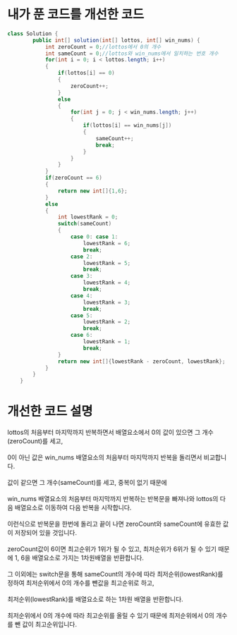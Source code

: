 # 내가 푼 코드를 개선한 코드

```java
class Solution {
        public int[] solution(int[] lottos, int[] win_nums) {
            int zeroCount = 0;//lottos에서 0의 개수
            int sameCount = 0;//lottos와 win_nums에서 일치하는 번호 개수
            for(int i = 0; i < lottos.length; i++)
            {
                if(lottos[i] == 0)
                {
                    zeroCount++;
                }
                else
                {
                    for(int j = 0; j < win_nums.length; j++)
                    {
                        if(lottos[i] == win_nums[j])
                        {
                            sameCount++;
                            break;
                        }
                    }
                }
            }
            if(zeroCount == 6)
            {
                return new int[]{1,6};
            }
            else
            {
                int lowestRank = 0;
                switch(sameCount)
                {
                    case 0: case 1:
                        lowestRank = 6;
                        break;
                    case 2:
                        lowestRank = 5;
                        break;
                    case 3:
                        lowestRank = 4;
                        break;
                    case 4:
                        lowestRank = 3;
                        break;
                    case 5:
                        lowestRank = 2;
                        break;
                    case 6:
                        lowestRank = 1;
                        break;
                }
                return new int[]{lowestRank - zeroCount, lowestRank};
            }
        }
    }
```

# 개선한 코드 설명

lottos의 처음부터 마지막까지 반복하면서 배열요소에서 0의 값이 있으면 그 개수(zeroCount)를 세고,<br><br>
0이 아닌 값은 win_nums 배열요소의 처음부터 마지막까지 반복을 돌리면서 비교합니다.<br><br>
값이 같으면 그 개수(sameCount)를 세고, 중복이 없기 때문에<br><br>
win_nums 배열요소의 처음부터 마지막까지 반복하는 반복문을 빠져나와 lottos의 다음 배열요소로 이동하여 다음 반복을 시작합니다.<br><br>
이런식으로 반복문을 한번에 돌리고 끝이 나면 zeroCount와 sameCount에 유효한 값이 저장되어 있을 것입니다.<br><br>
zeroCount값이 6이면 최고순위가 1위가 될 수 있고, 최저순위가 6위가 될 수 있기 때문에 1, 6을 배열요소로 가지는 1차원배열을 반환합니다.<br><br>
그 이외에는 switch문을 통해 sameCount의 개수에 따라 최저순위(lowestRank)를 정하여 최저순위에서 0의 개수를 뺀값을 최고순위로 하고,<br><br>
최저순위(lowestRank)를 배열요소로 하는 1차원 배열을 반환합니다.<br><br>
최저순위에서 0의 개수에 따라 최고순위를 올릴 수 있기 때문에 최저순위에서 0의 개수를 뺀 값이 최고순위입니다.
